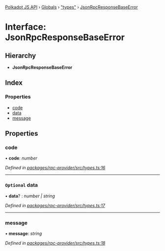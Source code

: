 [Polkadot JS API](../README.md) › [Globals](../globals.md) › ["types"](../modules/_types_.md) › [JsonRpcResponseBaseError](_types_.jsonrpcresponsebaseerror.md)

# Interface: JsonRpcResponseBaseError

## Hierarchy

* **JsonRpcResponseBaseError**

## Index

### Properties

* [code](_types_.jsonrpcresponsebaseerror.md#code)
* [data](_types_.jsonrpcresponsebaseerror.md#optional-data)
* [message](_types_.jsonrpcresponsebaseerror.md#message)

## Properties

###  code

• **code**: *number*

*Defined in [packages/rpc-provider/src/types.ts:16](https://github.com/polkadot-js/api/blob/3db15e73a5/packages/rpc-provider/src/types.ts#L16)*

___

### `Optional` data

• **data**? : *number | string*

*Defined in [packages/rpc-provider/src/types.ts:17](https://github.com/polkadot-js/api/blob/3db15e73a5/packages/rpc-provider/src/types.ts#L17)*

___

###  message

• **message**: *string*

*Defined in [packages/rpc-provider/src/types.ts:18](https://github.com/polkadot-js/api/blob/3db15e73a5/packages/rpc-provider/src/types.ts#L18)*
